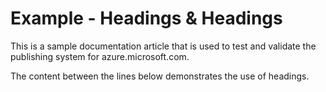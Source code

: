 <properties pageTitle="Documentation Example - Headings" description="This is an example document" title="Documentation Example - Headings" services="" documentationCenter="" authors="jamescon, Bill Smith" metaKeywords="" solutions="" videoId="" scriptId="" />


# Example - Headings &amp; Headings #
This is a sample documentation article that is used to test and validate the publishing system for azure.microsoft.com.  

The content between the lines below demonstrates the use of headings.


